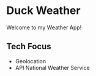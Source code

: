 # Duck Weather

Welcome to my Weather App!

## Tech Focus
 - Geolocation
 - API National Weather Service
 